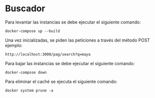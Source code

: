 # Buscador

Para levantar las instancias se debe ejecutar el siguiente comando:
```
docker-compose up --build
```

Una vez inicializadas, se piden las peticiones a través del método POST
ejemplo:
```
http://localhost:3000/pag/search?q=maya
```

Para bajar las instancias se debe ejecutar el siguiente comando:
```
docker-compose down
```
Para eliminar el caché se ejecuta el siguiente comando:
```
docker system prune -a
```
